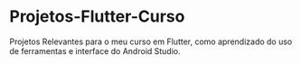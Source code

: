 # Projetos-Flutter-Curso

Projetos Relevantes para o meu curso em Flutter, como aprendizado do uso de ferramentas e interface do Android Studio.
